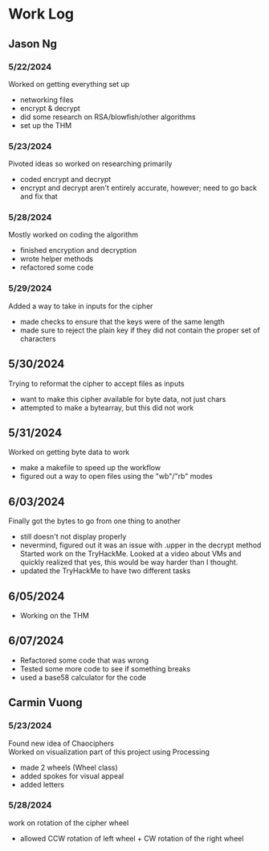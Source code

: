 # Work Log

## Jason Ng

### 5/22/2024 

Worked on getting everything set up 
- networking files
- encrypt & decrypt
- did some research on RSA/blowfish/other algorithms
- set up the THM

### 5/23/2024

Pivoted ideas so worked on researching primarily 
- coded encrypt and decrypt 
- encrypt and decrypt aren't entirely accurate, however; need to go back and fix that 

### 5/28/2024
Mostly worked on coding the algorithm
- finished encryption and decryption 
- wrote helper methods 
- refactored some code 

### 5/29/2024
Added a way to take in inputs for the cipher 
- made checks to ensure that the keys were of the same length
- made sure to reject the plain key if they did not contain the proper set of characters 

## 5/30/2024
Trying to reformat the cipher to accept files as inputs 
- want to make this cipher available for byte data, not just chars 
- attempted to make a bytearray, but this did not work

## 5/31/2024 
Worked on getting byte data to work
- make a makefile to speed up the workflow
- figured out a way to open files using the "wb"/"rb" modes

## 6/03/2024 
Finally got the bytes to go from one thing to another
- still doesn't not display properly
- nevermind, figured out it was an issue with .upper in the decrypt method
Started work on the TryHackMe. Looked at a video about VMs and quickly realized that yes, this would be way harder than I thought. 
- updated the TryHackMe to have two different tasks 

## 6/05/2024 
- Working on the THM 

## 6/07/2024 
- Refactored some code that was wrong 
- Tested some more code to see if something breaks
- used a base58 calculator for the code 

## Carmin Vuong

### 5/23/2024
Found new idea of Chaociphers <br>
Worked on visualization part of this project using Processing
- made 2 wheels (Wheel class)
- added spokes for visual appeal
- added letters

### 5/28/2024
work on rotation of the cipher wheel
- allowed CCW rotation of left wheel + CW rotation of the right wheel



